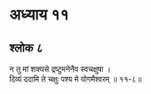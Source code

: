 # अध्याय ११

## श्लोक ८

न तु मां शक्यसे द्रष्टुमनेनैव स्वचक्षुषा ।<br>दिव्यं ददामि ते चक्षुः पश्य मे योगमैश्वरम् ॥ ११-८॥<br><br>

